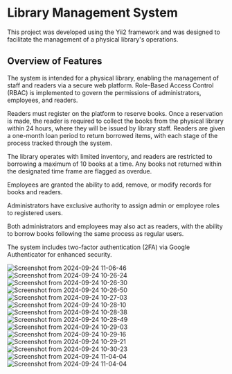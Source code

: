 <h1>Library Management System</h1>

This project was developed using the Yii2 framework and was designed to facilitate the management of a physical library's operations.

<h2>Overview of Features</h2>

The system is intended for a physical library, enabling the management of staff and readers via a secure web platform. Role-Based Access Control (RBAC) is implemented to govern the permissions of administrators, employees, and readers.

Readers must register on the platform to reserve books. Once a reservation is made, the reader is required to collect the books from the physical library within 24 hours, where they will be issued by library staff. Readers are given a one-month loan period to return borrowed items, with each stage of the process tracked through the system.

The library operates with limited inventory, and readers are restricted to borrowing a maximum of 10 books at a time. Any books not returned within the designated time frame are flagged as overdue.

Employees are granted the ability to add, remove, or modify records for books and readers.

Administrators have exclusive authority to assign admin or employee roles to registered users.

Both administrators and employees may also act as readers, with the ability to borrow books following the same process as regular users.

The system includes two-factor authentication (2FA) via Google Authenticator for enhanced security.

![Screenshot from 2024-09-24 11-06-46](https://github.com/user-attachments/assets/bb9323d5-c18d-4353-90ed-c93f08c1e64b)
![Screenshot from 2024-09-24 10-26-24](https://github.com/user-attachments/assets/cf447754-4102-4419-ab73-3f85af957efb)
![Screenshot from 2024-09-24 10-26-30](https://github.com/user-attachments/assets/097982f5-d0a6-4b62-83bb-9f2988976db2)
![Screenshot from 2024-09-24 10-26-50](https://github.com/user-attachments/assets/c5e1c63c-652c-49cc-be21-7e44ccda05d3)
![Screenshot from 2024-09-24 10-27-03](https://github.com/user-attachments/assets/f0a99a41-2baa-45ce-b11b-bd9ef972f86f)
![Screenshot from 2024-09-24 10-28-10](https://github.com/user-attachments/assets/bc205794-394d-4eb8-8341-39ad0935c423)
![Screenshot from 2024-09-24 10-28-38](https://github.com/user-attachments/assets/59209a5e-545c-4234-9475-9e5577a61188)
![Screenshot from 2024-09-24 10-28-49](https://github.com/user-attachments/assets/d2585e83-7f4d-43d4-b675-88ab81df0806)
![Screenshot from 2024-09-24 10-29-03](https://github.com/user-attachments/assets/6fc23ce8-bfb1-45ab-b346-998b35c32502)
![Screenshot from 2024-09-24 10-29-16](https://github.com/user-attachments/assets/6d92b80a-6bef-4ec2-8713-d487e132447a)
![Screenshot from 2024-09-24 10-29-21](https://github.com/user-attachments/assets/79848de6-6fd2-4acf-a209-6936aeec3e91)
![Screenshot from 2024-09-24 10-30-23](https://github.com/user-attachments/assets/1de8b857-0339-4e7d-b1e1-00b61aa8b58e)
![Screenshot from 2024-09-24 11-04-04](https://github.com/user-attachments/assets/2df17c9c-fb43-44f6-a61a-4dab911e3ac6)
![Screenshot from 2024-09-24 11-04-04](https://github.com/user-attachments/assets/03ed419d-c933-49b3-b917-597e725a0f1d)
